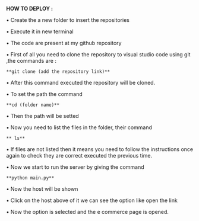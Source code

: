 **HOW TO DEPLOY :**

•	Create the a new folder to insert the repositories

•	Execute it in new terminal

•	The code are present at my github repository

•	First of all you need to clone the repository to visual studio code using git ,the commands are :

    **git clone (add the repository link)**

•	After this command executed the repository will be cloned.

•	To set the path the command 

    **cd (folder name)**

•	Then the path will be setted 

•	Now you need to list the files in the folder, their command

    ** ls**

•	If files  are not listed then it means you need to follow the instructions once again to check they are correct executed the previous time.

•	Now we start to run the server  by giving the command 

    **python main.py**

•	Now the host will be shown

•	Click on the host above of it we can  see the option like open the link

•	Now the option is selected and  the e commerce page is opened. 
